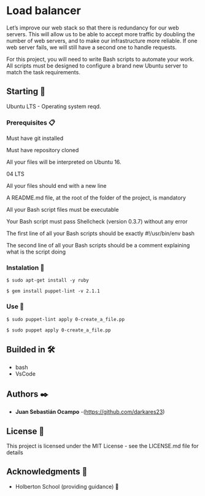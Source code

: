 # Load balancer
Let’s improve our web stack so that there is redundancy for our web servers. 
This will allow us to be able to accept more traffic by doubling the number of web servers, and to make our infrastructure more reliable. 
If one web server fails, we will still have a second one to handle requests.

For this project, you will need to write Bash scripts to automate your work.
All scripts must be designed to configure a brand new Ubuntu server to match the task requirements.

## Starting 🚀

Ubuntu LTS - Operating system reqd.


### Prerequisites 📋

Must have git installed

Must have repository cloned

All your files will be interpreted on Ubuntu 16.

04 LTS

All your files should end with a new line

A README.md file, at the root of the folder of 
the project, is mandatory

All your Bash script files must be executable

Your Bash script must pass Shellcheck (version 0.3.7) without any error

The first line of all your Bash scripts should be exactly #!/usr/bin/env bash

The second line of all your Bash scripts should be a comment explaining what is the script doing

### Instalation 🔧

```
$ sudo apt-get install -y ruby
```
```
$ gem install puppet-lint -v 2.1.1
```
### Use 🔧
```
$ sudo puppet-lint apply 0-create_a_file.pp
```
```
$ sudo puppet apply 0-create_a_file.pp
```

## Builded in 🛠️

* bash
* VsCode

## Authors ✒️


* **Juan Sebastián Ocampo** -(https://github.com/darkares23)

## License 📄

This project is licensed under the MIT License - see the LICENSE.md file for details

## Acknowledgments 🎁

* Holberton School (providing guidance) 📢